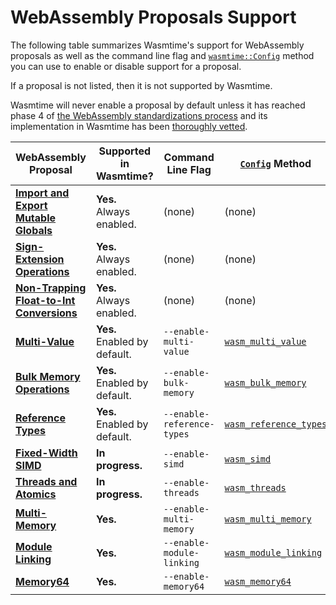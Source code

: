 # WebAssembly Proposals Support

The following table summarizes Wasmtime's support for WebAssembly proposals as
well as the command line flag and [`wasmtime::Config`][config] method you can
use to enable or disable support for a proposal.

If a proposal is not listed, then it is not supported by Wasmtime.

Wasmtime will never enable a proposal by default unless it has reached phase 4
of [the WebAssembly standardizations process][phases] and its implementation in
Wasmtime has been [thoroughly
vetted](./contributing-implementing-wasm-proposals.html).

| WebAssembly Proposal                        | Supported in Wasmtime?           | Command Line Flag      | [`Config`][config] Method |
|---------------------------------------------|----------------------------------|------------------------|---------------------------|
| **[Import and Export Mutable Globals]**     | **Yes.**<br/>Always enabled.     | (none)                 | (none)                    |
| **[Sign-Extension Operations]**             | **Yes.**<br/>Always enabled.     | (none)                 | (none)                    |
| **[Non-Trapping Float-to-Int Conversions]** | **Yes.**<br/>Always enabled.     | (none)                 | (none)                    |
| **[Multi-Value]**                           | **Yes.**<br/>Enabled by default. | `--enable-multi-value` | [`wasm_multi_value`](https://docs.rs/wasmtime/*/wasmtime/struct.Config.html#method.wasm_multi_value) |
| **[Bulk Memory Operations]**                | **Yes.**<br/>Enabled by default. | `--enable-bulk-memory` | [`wasm_bulk_memory`](https://docs.rs/wasmtime/*/wasmtime/struct.Config.html#method.wasm_bulk_memory) |
| **[Reference Types]**                       | **Yes.**<br/>Enabled by default. | `--enable-reference-types` | [`wasm_reference_types`](https://docs.rs/wasmtime/*/wasmtime/struct.Config.html#method.wasm_reference_types) |
| **[Fixed-Width SIMD]**                      | **In progress.**                 | `--enable-simd`        | [`wasm_simd`](https://docs.rs/wasmtime/*/wasmtime/struct.Config.html#method.wasm_simd) |
| **[Threads and Atomics]**                   | **In progress.**                 | `--enable-threads`     | [`wasm_threads`](https://docs.rs/wasmtime/*/wasmtime/struct.Config.html#method.wasm_threads) |
| **[Multi-Memory]**                          | **Yes.**                         | `--enable-multi-memory`| [`wasm_multi_memory`](https://docs.rs/wasmtime/*/wasmtime/struct.Config.html#method.wasm_multi_memory) |
| **[Module Linking]**                        | **Yes.**                         | `--enable-module-linking` | [`wasm_module_linking`](https://docs.rs/wasmtime/*/wasmtime/struct.Config.html#method.wasm_module_linking) |
| **[Memory64]**                              | **Yes.**                         | `--enable-memory64`    | [`wasm_memory64`](https://docs.rs/wasmtime/*/wasmtime/struct.Config.html#method.wasm_memory64) |

[config]: https://docs.rs/wasmtime/*/wasmtime/struct.Config.html
[Multi-Value]: https://github.com/WebAssembly/spec/blob/master/proposals/multi-value/Overview.md
[Bulk Memory Operations]: https://github.com/WebAssembly/bulk-memory-operations/blob/master/proposals/bulk-memory-operations/Overview.md
[Import and Export Mutable Globals]: https://github.com/WebAssembly/mutable-global/blob/master/proposals/mutable-global/Overview.md
[Reference Types]: https://github.com/WebAssembly/reference-types/blob/master/proposals/reference-types/Overview.md
[Non-Trapping Float-to-Int Conversions]: https://github.com/WebAssembly/spec/blob/master/proposals/nontrapping-float-to-int-conversion/Overview.md
[Sign-Extension Operations]: https://github.com/WebAssembly/spec/blob/master/proposals/sign-extension-ops/Overview.md
[Fixed-Width SIMD]: https://github.com/WebAssembly/simd/blob/master/proposals/simd/SIMD.md
[phases]: https://github.com/WebAssembly/meetings/blob/master/process/phases.md
[Threads and Atomics]: https://github.com/WebAssembly/threads/blob/master/proposals/threads/Overview.md
[Multi-Memory]: https://github.com/WebAssembly/multi-memory/blob/master/proposals/multi-memory/Overview.md
[Module Linking]: https://github.com/WebAssembly/module-linking/blob/master/proposals/module-linking/Explainer.md
[Memory64]: https://github.com/WebAssembly/memory64/blob/master/proposals/memory64/Overview.md
